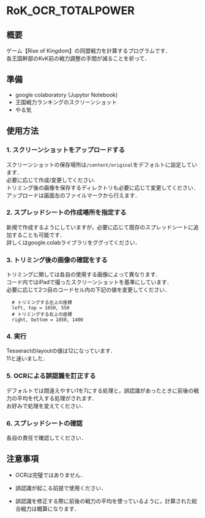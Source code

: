 # RoK_OCR_TOTALPOWER

## 概要

ゲーム【Rise of Kingdom】の同盟戦力を計算するプログラムです．  
各王国幹部のKvK前の戦力調整の手間が減ることを祈って．  

## 準備
  * google colaboratory (Jupytor Notebook)
  * 王国戦力ランキングのスクリーンショット
  * やる気

## 使用方法

### 1. スクリーンショットをアップロードする  
スクリーンショットの保存場所は`/content/original`をデフォルトに設定しています．  
必要に応じて作成/変更してください.  
トリミング後の画像を保存するディレクトリも必要に応じて変更してください．  
アップロードは画面左のファイルマークから行えます．

### 2. スプレッドシートの作成場所を指定する  
新規で作成するようにしていますが，必要に応じて既存のスプレッドシートに追加することも可能です．  
詳しくはgoogle.colabライブラリをググってください．

### 3. トリミング後の画像の確認をする  
トリミングに関しては各自の使用する画像によって異なります．  
コード内ではiPadで撮ったスクリーンショットを基準にしています．  
必要に応じて2つ目のコードセル内の下記の値を変更してください．　　
      
   ```
     # トリミングする左上の座標
     left, top = 1650, 550
     # トリミングする右上の座標
     right, bottom = 1850, 1400
   ```
      
### 4. 実行
Tesseractのlayoutの値は12になっています．  
11と迷いました．  

### 5. OCRによる誤認識を訂正する   
デフォルトでは間違えやすい1を7にする処理と，誤認識があったときに前後の戦力の平均を代入する処理がされます．  
お好みで処理を変えてください．  

### 6. スプレッドシートの確認
各自の責任で確認してください．

## 注意事項

  * OCRは完璧ではありません．
  
  * 誤認識が起こる前提で使用ください．
  
  * 誤認識を修正する際に前後の戦力の平均を使っているように，計算された総合戦力は概算になります．
